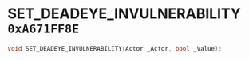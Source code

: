 # SET_DEADEYE_INVULNERABILITY `0xA671FF8E`

```cpp
void SET_DEADEYE_INVULNERABILITY(Actor _Actor, bool _Value);
```